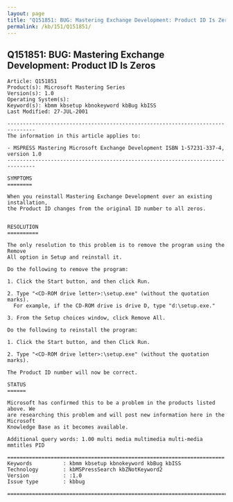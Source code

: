 ```yaml
---
layout: page
title: "Q151851: BUG: Mastering Exchange Development: Product ID Is Zeros"
permalink: /kb/151/Q151851/
---
```


## Q151851: BUG: Mastering Exchange Development: Product ID Is Zeros

	Article: Q151851
	Product(s): Microsoft Mastering Series
	Version(s): 1.0
	Operating System(s): 
	Keyword(s): kbmm kbsetup kbnokeyword kbBug kbISS
	Last Modified: 27-JUL-2001
	
	-------------------------------------------------------------------------------
	The information in this article applies to:
	
	- MSPRESS Mastering Microsoft Exchange Development ISBN 1-57231-337-4, version 1.0 
	-------------------------------------------------------------------------------
	
	SYMPTOMS
	========
	
	When you reinstall Mastering Exchange Development over an existing installation,
	the Product ID changes from the original ID number to all zeros.
	
	
	RESOLUTION
	==========
	
	The only resolution to this problem is to remove the program using the Remove
	All option in Setup and reinstall it.
	
	Do the following to remove the program:
	
	1. Click the Start button, and then click Run.
	
	2. Type "<CD-ROM drive letter>:\setup.exe" (without the quotation marks).
	  For example, if the CD-ROM drive is drive D, type "d:\setup.exe."
	
	3. From the Setup choices window, click Remove All.
	
	Do the following to reinstall the program:
	
	1. Click the Start button, and then Click Run.
	
	2. Type "<CD-ROM drive letter>:\setup.exe" (without the quotation marks).
	
	The Product ID number will now be correct.
	
	STATUS
	======
	
	Microsoft has confirmed this to be a problem in the products listed above. We
	are researching this problem and will post new information here in the Microsoft
	Knowledge Base as it becomes available.
	
	Additional query words: 1.00 multi media multimedia multi-media mmtitles PID
	
	======================================================================
	Keywords          : kbmm kbsetup kbnokeyword kbBug kbISS 
	Technology        : kbMSPressSearch kbZNotKeyword2
	Version           : :1.0
	Issue type        : kbbug
	
	=============================================================================
	
